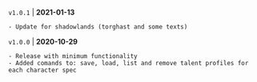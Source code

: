 `v1.0.1` | __2021-01-13__

    - Update for shadowlands (torghast and some texts)

`v1.0.0` | __2020-10-29__

    - Release with minimum functionality
    - Added comands to: save, load, list and remove talent profiles for each character spec